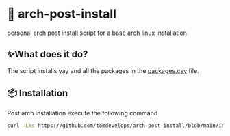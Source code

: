# 🐧 arch-post-install

personal arch post install script for a base arch linux installation

## ✨What does it do?

The script installs yay and all the packages in the [packages.csv](packages.csv) file.

## 📦 Installation

Post arch installation execute the following command

```bash
curl -Lks https://github.com/tomdevelops/arch-post-install/blob/main/install | /bin/bash
```
